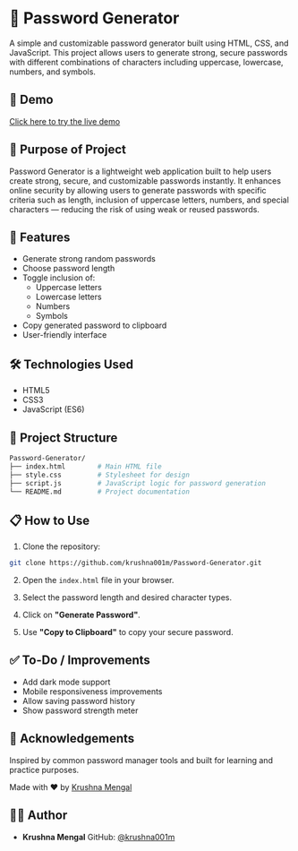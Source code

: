 
# 🔐 Password Generator

A simple and customizable password generator built using HTML, CSS, and JavaScript. This project allows users to generate strong, secure passwords with different combinations of characters including uppercase, lowercase, numbers, and symbols.


## 🚀 Demo

[Click here to try the live demo](https://v0-password-generator-project-one.vercel.app/)

## 🎯 Purpose of Project
Password Generator is a lightweight web application built to help users create strong, secure, and customizable passwords instantly. It enhances online security by allowing users to generate passwords with specific criteria such as length, inclusion of uppercase letters, numbers, and special characters — reducing the risk of using weak or reused passwords.

## 🌟 Features

- Generate strong random passwords
- Choose password length
- Toggle inclusion of:
  - Uppercase letters
  - Lowercase letters
  - Numbers
  - Symbols
- Copy generated password to clipboard
- User-friendly interface


## 🛠️ Technologies Used

- HTML5
- CSS3
- JavaScript (ES6)

## 📂 Project Structure

```bash
Password-Generator/
├── index.html        # Main HTML file
├── style.css         # Stylesheet for design
├── script.js         # JavaScript logic for password generation
└── README.md         # Project documentation
````

## 📋 How to Use

1. Clone the repository:

```bash
git clone https://github.com/krushna001m/Password-Generator.git
```

2. Open the `index.html` file in your browser.

3. Select the password length and desired character types.

4. Click on **"Generate Password"**.

5. Use **"Copy to Clipboard"** to copy your secure password.

## ✅ To-Do / Improvements

* Add dark mode support
* Mobile responsiveness improvements
* Allow saving password history
* Show password strength meter

## 🙌 Acknowledgements

Inspired by common password manager tools and built for learning and practice purposes.



Made with ❤️ by [Krushna Mengal](https://github.com/krushna001m)

## 👨‍💻 Author

* **Krushna Mengal**
  GitHub: [@krushna001m](https://github.com/krushna001m)
